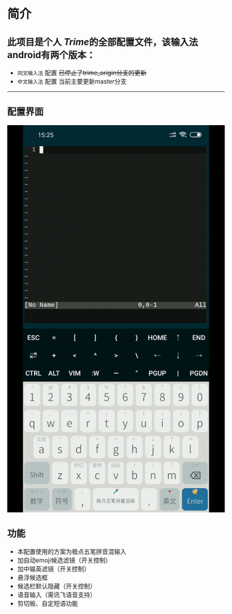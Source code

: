 # 简介
此项目是个人 *Trime*的全部配置文件，该输入法android有两个版本：
---

- `同文输入法` 配置 <del>已停止了trime_origin分支的更新</del>
- `中文输入法` 配置 当前主要更新master分支

---
## 配置界面
![Trime配置后的界面](https://github.com/youanan/rime/blob/master/img/trime_keyboard1.gif)

## 功能

- 本配置使用的方案为极点五笔拼音混输入
- 加自动emoji候选滤镜（开关控制）
- 加中输英滤镜（开关控制）
- 悬浮候选框
- 候选栏默认隐藏（开关控制）
- 语音输入（需讯飞语音支持）
- 剪切板、自定短语功能

